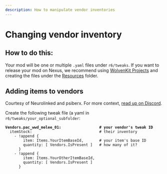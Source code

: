 ```yaml
---
description: How to manipulate vendor inventories
---
```


# Changing vendor inventory



## How to do this:

Your mod will be one or multiple `.yaml` files under `r6/tweaks`. If you want to release your mod on Nexus, we recommend using [WolvenKit Projects](https://app.gitbook.com/s/-MP\_ozZVx2gRZUPXkd4r/wolvenkit-app/usage/wolvenkit-projects "mention") and creating the files under the [Resources](https://app.gitbook.com/s/-MP\_ozZVx2gRZUPXkd4r/wolvenkit-app/usage/wolvenkit-projects#resources "mention") folder.

## Adding items to vendors

Courtesy of Neurolinked and psiberx. For more context, [read up on Discord](https://discord.com/channels/717692382849663036/953004282142163014/1175019512509235260).

Create the following tweak file (a yaml in `r6/tweaks/your_optional_subfolder`:

<pre class="language-yaml"><code class="lang-yaml"><strong>Vendors.pac_wwd_melee_01:                 # your vendor's tweak ID
</strong>  itemStock:                              # their inventory
    - !append { 
        item: Items.YourItemBaseId,       # your item's base ID
        quantity: [ Vendors.IsPresent ]   # how many of it?
      }      
    - !append { 
        item: Items.YourOtherItemBaseId, 
        quantity: [ Vendors.IsPresent ] 
      }
</code></pre>
